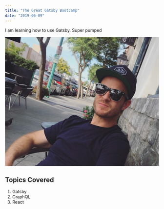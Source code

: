```yaml
---
title: "The Great Gatsby Bootcamp"
date: "2019-06-09"
---
```


I am learning how to use Gatsby. Super pumped

![Eric Pratt](./seated.jpg)

## Topics Covered

1. Gatsby
2. GraphQL
3. React
